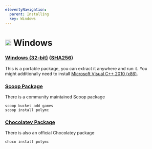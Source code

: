 ```yaml
---
eleventyNavigation:
  parent: Installing
  key: Windows
--- 
```

# <img src="https://www.vectorlogo.zone/logos/microsoft/microsoft-icon.svg" height="20" /> Windows

### [Windows (32-bit)](https://packages.polymc.org/latest/win32/win32.zip) ([SHA256](https://packages.polymc.org/latest/win32/win32.zip.sha256))

This is a portable package, you can extract it anywhere and run it.
You might additionally need to install [Microsoft Visual C++ 2010 (x86)](https://download.microsoft.com/download/C/6/D/C6D0FD4E-9E53-4897-9B91-836EBA2AACD3/vcredist_x86.exe).

### [Scoop Package](https://github.com/Calinou/scoop-games/blob/master/bucket/polymc.json)
There is a community maintained Scoop package
```
scoop bucket add games
scoop install polymc
```

### [Chocolatey Package](https://community.chocolatey.org/packages/polymc)
There is also an official Chocolatey package
```
choco install polymc
```